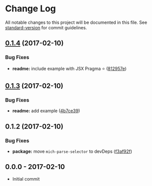 # Change Log

All notable changes to this project will be documented in this file. See [standard-version](https://github.com/conventional-changelog/standard-version) for commit guidelines.

<a name="0.1.4"></a>
## [0.1.4](https://github.com/tunnckocore/mich-h/compare/v0.1.3...v0.1.4) (2017-02-10)


### Bug Fixes

* **readme:** include example with JSX Pragma :star: ([812957e](https://github.com/tunnckocore/mich-h/commit/812957e))



<a name="0.1.3"></a>
## [0.1.3](https://github.com/tunnckocore/mich-h/compare/v0.1.2...v0.1.3) (2017-02-10)


### Bug Fixes

* **readme:** add example ([4b7ce39](https://github.com/tunnckocore/mich-h/commit/4b7ce39))



<a name="0.1.2"></a>
## 0.1.2 (2017-02-10)


### Bug Fixes

* **package:** move `mich-parse-selector` to devDeps ([f3af92f](https://github.com/tunnckocore/mich-h/commit/f3af92f))





## 0.0.0 - 2017-02-10
- Initial commit